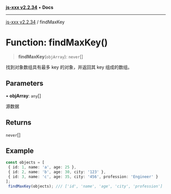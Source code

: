 [**js-xxx v2.2.34**](../README.md) • **Docs**

***

[js-xxx v2.2.34](../README.md) / findMaxKey

# Function: findMaxKey()

> **findMaxKey**(`objArray`): `never`[]

找到对象数组具有最多 key 的对象，并返回其 key 组成的数组。

## Parameters

• **objArray**: `any`[]

源数据

## Returns

`never`[]

## Example

```ts
const objects = [
 { id: 1, name: 'a', age: 25 },
 { id: 2, name: 'b', age: 30, city: '123' },
 { id: 3, name: 'c', age: 35, city: '456', profession: 'Engineer' }
];
 findMaxKey(objects); /// ['id', 'name', 'age', 'city', 'profession']
```
